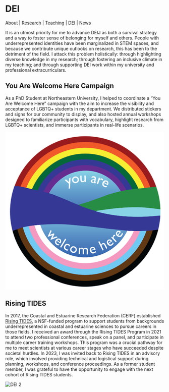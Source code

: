 # DEI
[About](https://shswinea.github.io/) | [Research](/research.md) | [Teaching](/teaching.md) | [DEI](/dei.md) | [News](/news.md)

It is an utmost priority for me to advance DEIJ as both a survival strategy and a way to foster sense of belonging for myself and others. People with underrepresented identities have been marginalized in STEM spaces, and because we contribute unique outlooks on research, this has been to the detriment of the field. I attack this problem holistically: through highlighting diverse knowledge in my research; through fostering an inclusive climate in my teaching; and through supporting DEI work within my university and professional extracurriculars.

## You Are Welcome Here Campaign

As a PhD Student at Northeastern University, I helped to coordinate a “You Are Welcome Here” campaign with the aim to increase the visibility and acceptance of LGBTQ+ students in my department. We distributed stickers and signs for our community to display, and also hosted annual workshops designed to familiarize participants with vocabulary, highlight research from LGBTQ+ scientists, and immerse participants in real-life scenarios.

![DEI 1](asset/yawh.png)

## Rising TIDES

In 2017, the Coastal and Estuarine Research Federation (CERF) established [Rising TIDES](https://www.cerf.science/rising-tides-program), a NSF-funded program to support students from backgrounds underrepresented in coastal and estuarine sciences to pursue careers in those fields. I received an award through the Rising TIDES Program in 2021 to attend two professional conferences, speak on a panel, and participate in multiple career training workshops. This program was a crucial pathway for me to meet scientists at various career stages who have succeeded despite societal hurdles. In 2023, I was invited back to Rising TIDES in an advisory role, which involved providing technical and logistical support during planning, workshops, and conference proceedings. As a former student member, I was grateful to have the opportunity to engage with the next cohort of Rising TIDES students.

![DEI 2](asset/risingtides2.jpg)
